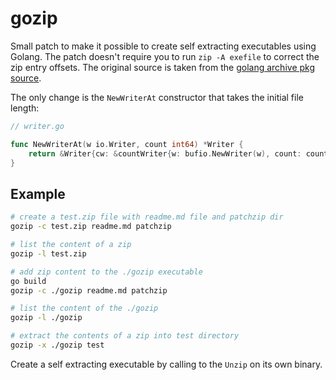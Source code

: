 # gozip

Small patch to make it possible to create self extracting executables using Golang. The patch doesn't require you to run `zip -A exefile` to correct the zip entry offsets. The original source is taken from the [golang archive pkg source](http://golang.org/src/pkg/archive/zip/writer.go?m=text).

The only change is the `NewWriterAt` constructor that takes the initial file length:

```go
// writer.go

func NewWriterAt(w io.Writer, count int64) *Writer {
	return &Writer{cw: &countWriter{w: bufio.NewWriter(w), count: count}}
}
```

## Example

```bash
# create a test.zip file with readme.md file and patchzip dir
gozip -c test.zip readme.md patchzip

# list the content of a zip
gozip -l test.zip

# add zip content to the ./gozip executable
go build
gozip -c ./gozip readme.md patchzip

# list the content of the ./gozip
gozip -l ./gozip

# extract the contents of a zip into test directory
gozip -x ./gozip test
```

Create a self extracting executable by calling to the `Unzip` on its own binary.

